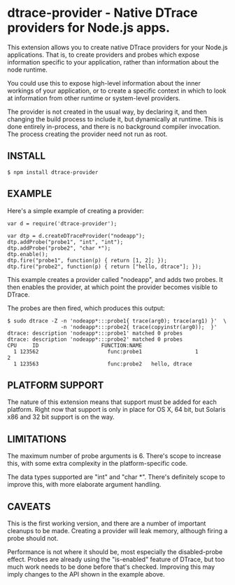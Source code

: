 # dtrace-provider - Native DTrace providers for Node.js apps.

This extension allows you to create native DTrace providers for your
Node.js applications. That is, to create providers and probes which
expose information specific to your application, rather than
information about the node runtime.

You could use this to expose high-level information about the inner
workings of your application, or to create a specific context in which
to look at information from other runtime or system-level providers. 

The provider is not created in the usual way, by declaring it, and
then changing the build process to include it, but dynamically at
runtime. This is done entirely in-process, and there is no background
compiler invocation. The process creating the provider need not run as
root.

## INSTALL

    $ npm install dtrace-provider

## EXAMPLE

Here's a simple example of creating a provider:

    var d = require('dtrace-provider');

    var dtp = d.createDTraceProvider("nodeapp");
    dtp.addProbe("probe1", "int", "int");
    dtp.addProbe("probe2", "char *");
    dtp.enable();
    dtp.fire("probe1", function(p) { return [1, 2]; });
    dtp.fire("probe2", function(p) { return ["hello, dtrace"]; });

This example creates a provider called "nodeapp", and adds two
probes. It then enables the provider, at which point the provider
becomes visible to DTrace.

The probes are then fired, which produces this output:

    $ sudo dtrace -Z -n 'nodeapp*:::probe1{ trace(arg0); trace(arg1) }'  \
                     -n 'nodeapp*:::probe2{ trace(copyinstr(arg0));  }'
    dtrace: description 'nodeapp*:::probe1' matched 0 probes
    dtrace: description 'nodeapp*:::probe2' matched 0 probes
    CPU     ID                    FUNCTION:NAME
      1 123562                      func:probe1                 1                2
      1 123563                      func:probe2   hello, dtrace                    

## PLATFORM SUPPORT

The nature of this extension means that support must be added for each
platform. Right now that support is only in place for OS X, 64 bit,
but Solaris x86 and 32 bit support is on the way. 

## LIMITATIONS

The maximum number of probe arguments is 6. There's scope to increase
this, with some extra complexity in the platform-specific code.
 
The data types supported are "int" and "char *". There's definitely
scope to improve this, with more elaborate argument handling. 

## CAVEATS

This is the first working version, and there are a number of important
cleanups to be made. Creating a provider will leak memory, although
firing a probe should not. 

Performance is not where it should be, most especially the
disabled-probe effect. Probes are already using the "is-enabled"
feature of DTrace, but too much work needs to be done before that's
checked. Improving this may imply changes to the API shown in the
example above.
